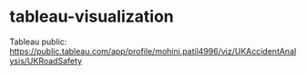 # tableau-visualization
Tableau public: https://public.tableau.com/app/profile/mohini.patil4996/viz/UKAccidentAnalysis/UKRoadSafety
